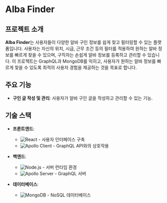 # Alba Finder


## 프로젝트 소개

**Alba Finder**는 사용자들이 다양한 알바 구인 정보를 쉽게 찾고 필터링할 수 있는 플랫폼입니다. 사용자는 자신의 위치, 시급, 근무 조건 등의 필터를 적용하여 원하는 알바 정보를 빠르게 찾을 수 있으며, 구직자는 손쉽게 알바 정보를 등록하고 관리할 수 있습니다. 
이 프로젝트는 GraphQL과 MongoDB를 익히고, 사용자가 원하는 알바 정보를 빠르게 찾을 수 있도록 최적의 사용자 경험을 제공하는 것을 목표로 합니다.

## 주요 기능

- **구인 글 작성 및 관리**: 사용자가 알바 구인 글을 작성하고 관리할 수 있는 기능.

## 기술 스택

- **프론트엔드**:
  - ![React](https://img.shields.io/badge/-React-61DAFB?logo=react&logoColor=white&style=flat-square) - 사용자 인터페이스 구축
  - ![Apollo Client](https://img.shields.io/badge/-Apollo%20Client-311C87?logo=apollographql&logoColor=white&style=flat-square) - GraphQL API와의 상호작용
  
- **백엔드**:
  - ![Node.js](https://img.shields.io/badge/-Node.js-339933?logo=node.js&logoColor=white&style=flat-square) - 서버 런타임 환경
  - ![Apollo Server](https://img.shields.io/badge/-Apollo%20Server-311C87?logo=apollographql&logoColor=white&style=flat-square) - GraphQL 서버
  
- **데이터베이스**:
  - ![MongoDB](https://img.shields.io/badge/-MongoDB-47A248?logo=mongodb&logoColor=white&style=flat-square) - NoSQL 데이터베이스
